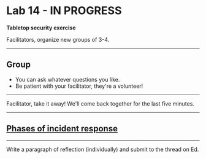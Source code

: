 # Lab 14 - IN PROGRESS

**Tabletop security exercise**

Facilitators, organize new groups of 3-4.

---

## Group

- You can ask whatever questions you like.
- Be patient with your facilitator, they're a volunteer!

---

Facilitator, take it away! We'll come back together for the last five minutes.

---

## [Phases of incident response](https://csrc.nist.gov/projects/incident-response)

---

Write a paragraph of reflection (individually) and submit to the thread on Ed.
